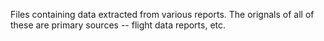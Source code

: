 Files containing data extracted from various reports. The orignals
of all of these are primary sources -- flight data reports, etc.
